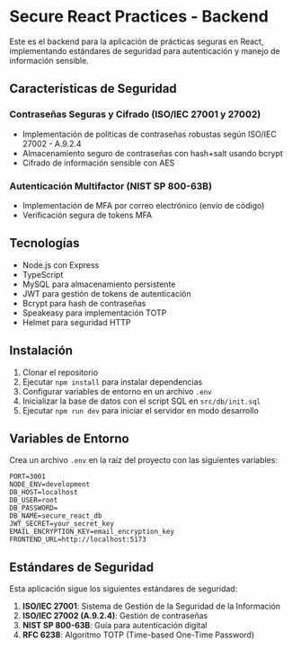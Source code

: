 # Secure React Practices - Backend

Este es el backend para la aplicación de prácticas seguras en React, implementando estándares de seguridad para autenticación y manejo de información sensible.

## Características de Seguridad

### Contraseñas Seguras y Cifrado (ISO/IEC 27001 y 27002)

- Implementación de políticas de contraseñas robustas según ISO/IEC 27002 - A.9.2.4
- Almacenamiento seguro de contraseñas con hash+salt usando bcrypt
- Cifrado de información sensible con AES

### Autenticación Multifactor (NIST SP 800-63B)

- Implementación de MFA por correo electrónico (envío de código)
- Verificación segura de tokens MFA

## Tecnologías

- Node.js con Express
- TypeScript
- MySQL para almacenamiento persistente
- JWT para gestión de tokens de autenticación
- Bcrypt para hash de contraseñas
- Speakeasy para implementación TOTP
- Helmet para seguridad HTTP

## Instalación

1. Clonar el repositorio
2. Ejecutar `npm install` para instalar dependencias
3. Configurar variables de entorno en un archivo `.env`
4. Inicializar la base de datos con el script SQL en `src/db/init.sql`
5. Ejecutar `npm run dev` para iniciar el servidor en modo desarrollo

## Variables de Entorno

Crea un archivo `.env` en la raíz del proyecto con las siguientes variables:

```
PORT=3001
NODE_ENV=development
DB_HOST=localhost
DB_USER=root
DB_PASSWORD=
DB_NAME=secure_react_db
JWT_SECRET=your_secret_key
EMAIL_ENCRYPTION_KEY=email_encryption_key
FRONTEND_URL=http://localhost:5173
```

## Estándares de Seguridad

Esta aplicación sigue los siguientes estándares de seguridad:

1. **ISO/IEC 27001**: Sistema de Gestión de la Seguridad de la Información
2. **ISO/IEC 27002 (A.9.2.4)**: Gestión de contraseñas
3. **NIST SP 800-63B**: Guía para autenticación digital
4. **RFC 6238**: Algoritmo TOTP (Time-based One-Time Password)